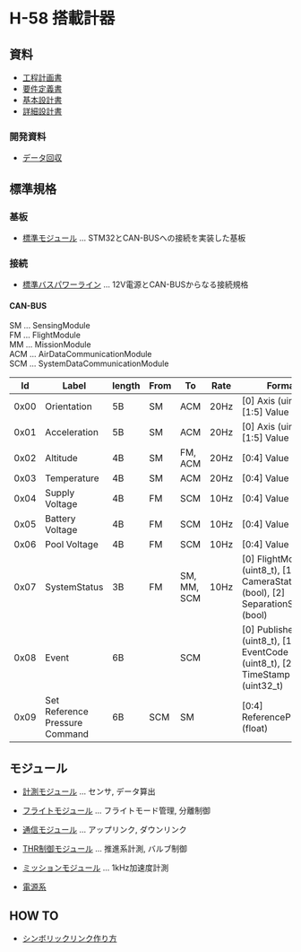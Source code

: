 # H-58 搭載計器

## 資料

- [工程計画書](./Documents/Materials/Schedule.md)
- [要件定義書](./Documents/Materials/RequirementsDocument.md)
- [基本設計書](./Documents/Materials/BasicDesignDocument.md)
- [詳細設計書](./Documents/Materials/DetailedDesignDocument.md)

### 開発資料

- [データ回収](./Documents/Materials/Development/%E9%96%8B%E7%99%BA%E8%B3%87%E6%96%99_%E3%83%87%E3%83%BC%E3%82%BF%E5%9B%9E%E5%8F%8E.pdf)

## 標準規格

### 基板

- [標準モジュール](./Components/StandardModuleBoard/) ... STM32とCAN-BUSへの接続を実装した基板

### 接続

- [標準バスパワーライン](./Components/StandardBusPowerLine/) ... 12V電源とCAN-BUSからなる接続規格

#### CAN-BUS

SM ... SensingModule  
FM ... FlightModule  
MM ... MissionModule  
ACM ... AirDataCommunicationModule  
SCM ... SystemDataCommunicationModule  

| Id   | Label                          | length | From | To          | Rate | Format                                                                       |
| ---- | ------------------------------ | ------ | ---- | ----------- | ---- | ---------------------------------------------------------------------------- |
| 0x00 | Orientation                    | 5B     | SM   | ACM         | 20Hz | [0] Axis (uint8_t), [1:5] Value (float)                                      |
| 0x01 | Acceleration                   | 5B     | SM   | ACM         | 20Hz | [0] Axis (uint8_t), [1:5] Value (float)                                      |
| 0x02 | Altitude                       | 4B     | SM   | FM, ACM     | 20Hz | [0:4] Value (float)                                                          |
| 0x03 | Temperature                    | 4B     | SM   | ACM         | 20Hz | [0:4] Value (float)                                                          |
| 0x04 | Supply Voltage                 | 4B     | FM   | SCM         | 10Hz | [0:4] Value (float)                                                          |
| 0x05 | Battery Voltage                | 4B     | FM   | SCM         | 10Hz | [0:4] Value (float)                                                          |
| 0x06 | Pool Voltage                   | 4B     | FM   | SCM         | 10Hz | [0:4] Value (float)                                                          |
| 0x07 | SystemStatus                   | 3B     | FM   | SM, MM, SCM | 10Hz | [0] FlightMode (uint8_t), [1] CameraState (bool), [2] SeparationState (bool) |
| 0x08 | Event                          | 6B     |      | SCM         |      | [0] Publisher (uint8_t), [1] EventCode (uint8_t), [2:6] TimeStamp (uint32_t) |
| 0x09 | Set Reference Pressure Command | 6B     | SCM  | SM          |      | [0:4] ReferencePressure (float)                                              |

## モジュール

- [計測モジュール](./Components/Modules/SensingModule/) ... センサ, データ算出
- [フライトモジュール](./Components/Modules/FlightModule/) ... フライトモード管理, 分離制御
- [通信モジュール](./Components/Modules/CommunicationModule/) ... アップリンク, ダウンリンク
- [THR制御モジュール](./Components/THRControlModule/) ... 推進系計測, バルブ制御
- [ミッションモジュール](./Components/Modules/MissionModule/) ... 1kHz加速度計測

- [電源系](./Components/Modules/PowerModule/)

## HOW TO

- [シンボリックリンク作り方](./Documents/Materials/HowTo/MakeSymbolicLink.md)
